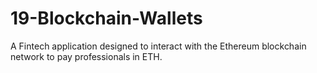 # 19-Blockchain-Wallets
A Fintech application designed to interact with the Ethereum blockchain network to pay professionals in ETH.
